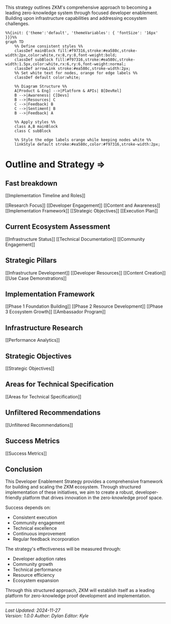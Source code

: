 This strategy outlines ZKM's comprehensive approach to becoming a leading zero-knowledge system through focused developer enablement. Building upon infrastructure capabilities and addressing ecosystem challenges.

```mermaid
%%{init: {'theme':'default', 'themeVariables': { 'fontSize': '16px' }}}%%
graph TD
    %% Define consistent styles %%
    classDef mainBlock fill:#f97316,stroke:#ea580c,stroke-width:2px,color:white,rx:8,ry:8,font-weight:bold;
    classDef subBlock fill:#f97316,stroke:#ea580c,stroke-width:1.5px,color:white,rx:6,ry:6,font-weight:normal;
    classDef arrowLink stroke:#ea580c,stroke-width:2px;
    %% Set white text for nodes, orange for edge labels %%
    classDef default color:white;

    %% Diagram Structure %%
    A[Product & Eng] -->|Platform & APIs| B[DevRel]
    B -->|Awareness| C[Devs]
    B -->|Resources| C
    C -->|Feedback| B
    C -->|Sentiment| B
    B -->|Feedback| A

    %% Apply styles %%
    class A,B mainBlock
    class C subBlock

    %% Style the edge labels orange while keeping nodes white %%
    linkStyle default stroke:#ea580c,color:#f97316,stroke-width:2px;
```

# Outline and Strategy => 


## Fast breakdown
[[Implementation Timeline and Roles]]


[[Research Focus]]
[[Developer Engagement]]
[[Content and Awareness]]
[[Implementation Framework]]
[[Strategic Objectives]]
[[Execution Plan]]

## Current Ecosystem Assessment
[[Infrastructure Status]]
[[Technical Documentation]]
[[Community Engagement]]

## Strategic Pillars
[[Infrastructure Development]]
[[Developer Resources]]
[[Content Creation]]
[[Use Case Demonstrations]]

## Implementation Framework
[[Phase 1 Foundation Building]]
[[Phase 2 Resource Development]]
[[Phase 3 Ecosystem Growth]]
[[Ambassador Program]]

## Infrastructure Research
[[Performance Analytics]]

## Strategic Objectives
[[Strategic Objectives]]

## Areas for Technical Specification
[[Areas for Technical Specification]]

## Unfiltered Recommendations
[[Unfiltered Recommendations]]

## Success Metrics
[[Success Metrics]]

## Conclusion

This Developer Enablement Strategy provides a comprehensive framework for building and scaling the ZKM ecosystem. Through structured implementation of these initiatives, we aim to create a robust, developer-friendly platform that drives innovation in the zero-knowledge proof space.

Success depends on:
- Consistent execution
- Community engagement
- Technical excellence
- Continuous improvement
- Regular feedback incorporation

The strategy's effectiveness will be measured through:
- Developer adoption rates
- Community growth
- Technical performance
- Resource efficiency
- Ecosystem expansion

Through this structured approach, ZKM will establish itself as a leading platform for zero-knowledge proof development and implementation.

----------------------

*Last Updated: 2024-11-27*  
*Version: 1.0.0*
*Author: Dylan*
*Editor: Kyle*
